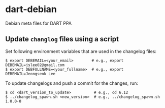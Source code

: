 # dart-debian

Debian meta files for DART PPA

## Update `changlog` files using a script

Set following environment variables that are used in the changelog files:

```shell
$ export DEBEMAIL=<your_email>        # e.g., export DEBEMAIL=jslee02@gmail.com
$ export DEBFULLNAME=<your_fullname>  # e.g., export DEBEMAIL=Jeongseok Lee
```

To update changelogs and push a commit for the changes, run:

```shell
$ cd <dart_version_to_update>          # e.g., cd 6.12
$ ../changelog_spawn.sh <new_version>  # e.g., ../changelog_spawn.sh 1.0.0-0
```
